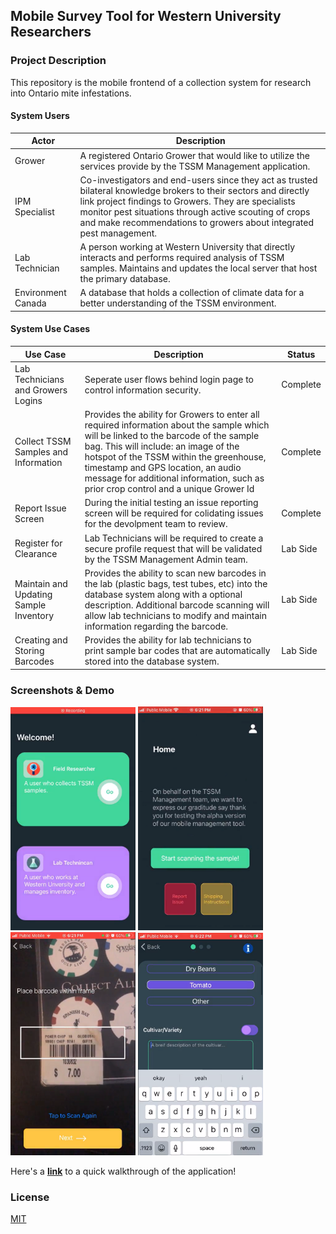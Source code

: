 ## Mobile Survey Tool for Western University Researchers

### Project Description
This repository is the mobile frontend of a collection system for research into Ontario mite infestations. 

#### System Users
| Actor | Description |
| ----- | ----------- |
| Grower | A registered Ontario Grower that would like to utilize the services provide by the TSSM Management application. |
| IPM Specialist | Co-investigators and end-users since they act as trusted bilateral knowledge brokers to their sectors and directly link project findings to Growers. They are specialists monitor pest situations through active scouting of crops and make recommendations to growers about integrated pest management. |
| Lab Technician | A person working at Western University that directly interacts and performs required analysis of TSSM samples. Maintains and updates the local server that host the primary database. |
| Environment Canada | A database that holds a collection of climate data for a better understanding of the TSSM environment. |

#### System Use Cases

| Use Case | Description | Status |
| ----- | ----------- | ------ |
| Lab Technicians and Growers Logins | Seperate user flows behind login page to control information security.  | Complete |
| Collect TSSM Samples and Information | Provides the ability for Growers to enter all required information about the sample which will be linked to the barcode of the sample bag. This will include: an image of the hotspot of the TSSM within the greenhouse, timestamp and GPS location, an audio message for additional information, such as prior crop control and a unique Grower Id | Complete |
| Report Issue Screen | During the initial testing an issue reporting screen will be required for colidating issues for the devolpment team to review.  | Complete |
| Register for Clearance | Lab Technicians will be required to create a secure profile request that will be validated by the TSSM Management Admin team. | Lab Side |
| Maintain and Updating Sample Inventory | Provides the ability to scan new barcodes in the lab (plastic bags, test tubes, etc) into the database system along with a optional description. Additional barcode scanning will allow lab technicians to modify and maintain information regarding the barcode. | Lab Side |
| Creating and Storing Barcodes | Provides the ability for lab technicians to print sample bar codes that are automatically stored into the database system.   | Lab Side |


### Screenshots & Demo
<img src="/screenshots/Login Screen.png" width=200vw/> <img src="/screenshots/Home Screen.png" width=200vw /> <img src="/screenshots/Barcode.png" width=200vw /> <img src="/screenshots/Selection Screen.png" width=200vw />



Here's a **[link](https://drive.google.com/file/d/1OZXzRnDZ1_5AE-RaDja-asI5yj0y6Ibb/view)** to a quick walkthrough of the application!

### License
[MIT](https://choosealicense.com/licenses/mit/)
